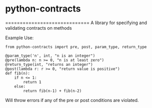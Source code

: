 # python-contracts
=============================
A library for specifying and validating contracts on methods

Example Use:

```
from python-contracts import pre, post, param_type, return_type

@param_type('n', int, "n is an integer")
@pre(lambda n: n >= 0, "n is at least zero")
@return_type(int, "returns an integer")
@post(lambda r: r >= 0, "return value is positive")
def fib(n):
    if n <= 1:
        return 1
    else:
        return fib(n-1) + fib(n-2)
```

Will throw errors if any of the pre or post conditions are violated.
